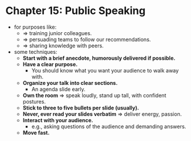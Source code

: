 # Chapter 15: Public Speaking

* for purposes like:
  * => training junior colleagues.
  * => persuading teams to follow our recommendations.
  * => sharing knowledge with peers.
* some techniques:
  * **Start with a brief anecdote, humorously delivered if possible.**
  * **Have a clear purpose.**
    * You should know what you want your audience to walk away with.
  * **Organize your talk into clear sections.**
    * An agenda slide early.
  * **Own the room** => speak loudly, stand up tall, with confident postures.
  * **Stick to three to five bullets per slide (usually).**
  * **Never, ever read your slides verbatim** => deliver energy, passion.
  * **Interact with your audience.**
    * e.g., asking questions of the audience and demanding answers.
  * **Move fast.**

